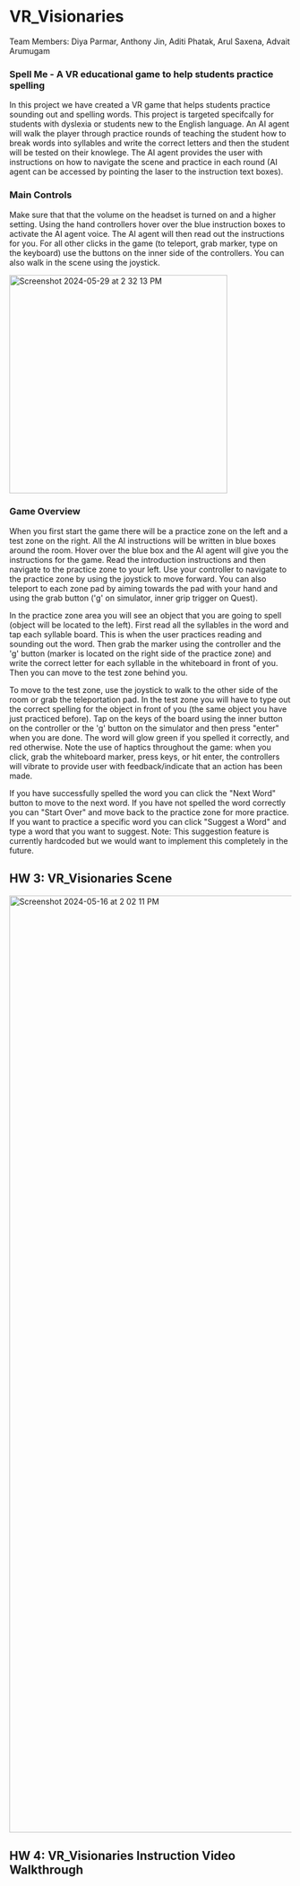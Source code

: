 # VR_Visionaries
Team Members: Diya Parmar, Anthony Jin, Aditi Phatak, Arul Saxena, Advait Arumugam 

### Spell Me - A VR educational game to help students practice spelling 
In this project we have created a VR game that helps students practice sounding out and spelling words. This project is targeted specifcally for students with dyslexia or students new to the English language. An AI agent will walk the player through practice rounds of teaching the student how to break words into syllables and write the correct letters and then the student will be tested on their knowlege. The AI agent provides the user with instructions on how to navigate the scene and practice in each round (AI agent can be accessed by pointing the laser to the instruction text boxes). 

### Main Controls 
Make sure that that the volume on the headset is turned on and a higher setting. Using the hand controllers hover over the blue instruction boxes to activate the AI agent voice. The AI agent will then read out the instructions for you. For all other clicks in the game (to teleport, grab marker, type on the keyboard) use the buttons on the inner side of the controllers. You can also walk in the scene using the joystick. 

<img width="389" alt="Screenshot 2024-05-29 at 2 32 13 PM" src="https://github.com/jinanthony/VR_Visionaries/assets/72777523/42ac1a82-3dd9-4aba-af5b-5fd581fad521">

### Game Overview 
When you first start the game there will be a practice zone on the left and a test zone on the right. All the AI instructions will be written in blue boxes around the room. Hover over the blue box and the AI agent will give you the instructions for the game. Read the introduction instructions and then navigate to the practice zone to your left. Use your controller to navigate to the practice zone by using the joystick to move forward. You can also teleport to each zone pad by aiming towards the pad with your hand and using the grab button ('g' on simulator, inner grip trigger on Quest). 

In the practice zone area you will see an object that you are going to spell (object will be located to the left). First read all the syllables in the word and tap each syllable board. This is when the user practices reading and sounding out the word. Then grab the marker using the controller and the 'g' button (marker is located on the right side of the practice zone) and write the correct letter for each syllable in the whiteboard in front of you. Then you can move to the test zone behind you. 

To move to the test zone, use the joystick to walk to the other side of the room or grab the teleportation pad. In the test zone you will have to type out the correct spelling for the object in front of you (the same object you have just practiced before). Tap on the keys of the board using the inner button on the controller or the 'g' button on the simulator and then press "enter" when you are done. The word will glow green if you spelled it correctly, and red otherwise. Note the use of haptics throughout the game: when you click, grab the whiteboard marker, press keys, or hit enter, the controllers will vibrate to provide user with feedback/indicate that an action has been made. 

If you have successfully spelled the word you can click the "Next Word" button to move to the next word. If you have not spelled the word correctly you can "Start Over" and move back to the practice zone for more practice. If you want to practice a specific word you can click "Suggest a Word" and type a word that you want to suggest. Note: This suggestion feature is currently hardcoded but we would want to implement this completely in the future. 

## HW 3: VR_Visionaries Scene 
<img width="1670" alt="Screenshot 2024-05-16 at 2 02 11 PM" src="https://github.com/jinanthony/VR_Visionaries/assets/72777523/0913674f-36ff-44a5-8a56-9719ee30fc39">

## HW 4: VR_Visionaries Instruction Video Walkthrough 


